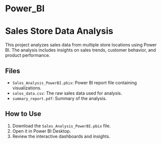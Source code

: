 # Power_BI
# Sales Store Data Analysis

This project analyzes sales data from multiple store locations using Power BI. The analysis includes insights on sales trends, customer behavior, and product performance.

## Files

- `Sales_Analysis_PowerBI.pbix`: Power BI report file containing visualizations.
- `sales_data.csv`: The raw sales data used for analysis.
- `summary_report.pdf`: Summary of the analysis.

## How to Use

1. Download the `Sales_Analysis_PowerBI.pbix` file.
2. Open it in Power BI Desktop.
3. Review the interactive dashboards and insights.
